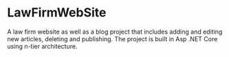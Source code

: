 # LawFirmWebSite
A law firm website as well as a blog project that includes adding and editing new articles, deleting and publishing. The project is built in Asp .NET Core using n-tier architecture.
